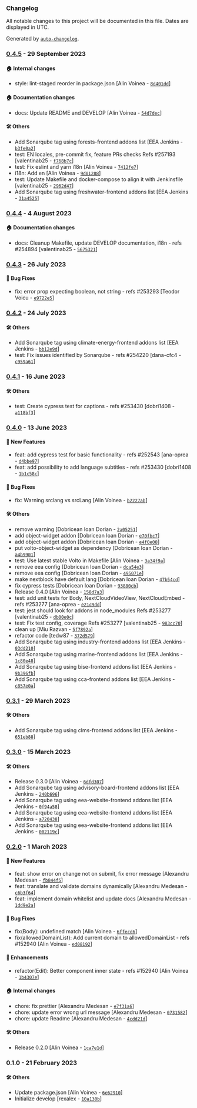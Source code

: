 ### Changelog

All notable changes to this project will be documented in this file. Dates are displayed in UTC.

Generated by [`auto-changelog`](https://github.com/CookPete/auto-changelog).

### [0.4.5](https://github.com/eea/volto-nextcloud-video-block/compare/0.4.4...0.4.5) - 29 September 2023

#### :house: Internal changes

- style: lint-staged reorder in package.json [Alin Voinea - [`8d401dd`](https://github.com/eea/volto-nextcloud-video-block/commit/8d401ddf8061d3fe971a16f9b2643f532f28e685)]

#### :house: Documentation changes

- docs: Update README and DEVELOP [Alin Voinea - [`54d7dec`](https://github.com/eea/volto-nextcloud-video-block/commit/54d7dec9d5aecfc38e8e0a3c059836b3bc1f776a)]

#### :hammer_and_wrench: Others

- Add Sonarqube tag using forests-frontend addons list [EEA Jenkins - [`b3fe0a2`](https://github.com/eea/volto-nextcloud-video-block/commit/b3fe0a2cf89d9fd8e2f65c1b4206a1f9a5b8bb74)]
- test: EN locales, pre-commit fix, feature PRs checks Refs #257193 [valentinab25 - [`f768b7c`](https://github.com/eea/volto-nextcloud-video-block/commit/f768b7ccda394e8f260c95f3f1a71819ea4bba88)]
- test: Fix eslint and yarn i18n [Alin Voinea - [`7412fe7`](https://github.com/eea/volto-nextcloud-video-block/commit/7412fe7de8a8697f2bfd9dd1b0bf7ef8c949c88b)]
- i18n: Add en [Alin Voinea - [`9d01288`](https://github.com/eea/volto-nextcloud-video-block/commit/9d0128842887d397d8115fa075d27d8e66b4cbf5)]
- test: Update Makefile and docker-compose to align it with Jenkinsfile [valentinab25 - [`2962d47`](https://github.com/eea/volto-nextcloud-video-block/commit/2962d476c1e82f59dd2698161ea953305a750538)]
- Add Sonarqube tag using freshwater-frontend addons list [EEA Jenkins - [`31a4525`](https://github.com/eea/volto-nextcloud-video-block/commit/31a4525b41d98112ef036034f35990d58c86d367)]
### [0.4.4](https://github.com/eea/volto-nextcloud-video-block/compare/0.4.3...0.4.4) - 4 August 2023

#### :house: Documentation changes

- docs: Cleanup Makefile, update DEVELOP documentation, i18n - refs #254894 [valentinab25 - [`5675321`](https://github.com/eea/volto-nextcloud-video-block/commit/56753214ff5ef5466bf12c29bf8b6b1467d0469e)]

### [0.4.3](https://github.com/eea/volto-nextcloud-video-block/compare/0.4.2...0.4.3) - 26 July 2023

#### :bug: Bug Fixes

- fix: error prop expecting boolean, not string - refs #253293 [Teodor Voicu - [`e9722e5`](https://github.com/eea/volto-nextcloud-video-block/commit/e9722e5585273921e52e5012d89004984a4b075f)]

### [0.4.2](https://github.com/eea/volto-nextcloud-video-block/compare/0.4.1...0.4.2) - 24 July 2023

#### :hammer_and_wrench: Others

- Add Sonarqube tag using climate-energy-frontend addons list [EEA Jenkins - [`bb12e9d`](https://github.com/eea/volto-nextcloud-video-block/commit/bb12e9d24878cd347e35590a609ed7fc4140d195)]
- test: Fix issues identified by Sonarqube - refs #254220 [dana-cfc4 - [`c959a61`](https://github.com/eea/volto-nextcloud-video-block/commit/c959a61fe15781ee0a500c688ade813495107039)]
### [0.4.1](https://github.com/eea/volto-nextcloud-video-block/compare/0.4.0...0.4.1) - 16 June 2023

#### :hammer_and_wrench: Others

- test: Create cypress test for captions - refs #253430 [dobri1408 - [`a118bf3`](https://github.com/eea/volto-nextcloud-video-block/commit/a118bf34183387a2eae93894d679ca4b10765de2)]
### [0.4.0](https://github.com/eea/volto-nextcloud-video-block/compare/0.3.1...0.4.0) - 13 June 2023

#### :rocket: New Features

- feat: add cypress test for basic functionality - refs #252543 [ana-oprea - [`d4bbe97`](https://github.com/eea/volto-nextcloud-video-block/commit/d4bbe97886a02087968ff6cadb5479913fe2c37e)]
- feat: add possibility to add language subtitles - refs #253430 [dobri1408 - [`1b1c58c`](https://github.com/eea/volto-nextcloud-video-block/commit/1b1c58c3cfb75277ccf857e3e6f7f7e0ceba4f9a)]

#### :bug: Bug Fixes

- fix: Warning srclang vs srcLang [Alin Voinea - [`b2227ab`](https://github.com/eea/volto-nextcloud-video-block/commit/b2227abe62885cf57520d6bdb280287792102c68)]

#### :hammer_and_wrench: Others

- remove warning [Dobricean Ioan Dorian - [`2a05251`](https://github.com/eea/volto-nextcloud-video-block/commit/2a0525190f112dd7cdcb3b882347e2e630c525bd)]
- add object-widget addon [Dobricean Ioan Dorian - [`e70fbc7`](https://github.com/eea/volto-nextcloud-video-block/commit/e70fbc7f2316c1c82b4945e59d05663dcba6da5e)]
- add object-widget addon [Dobricean Ioan Dorian - [`e4f0e08`](https://github.com/eea/volto-nextcloud-video-block/commit/e4f0e08841b114cc769e9eb69a38cb172088a614)]
- put volto-object-widget as dependency [Dobricean Ioan Dorian - [`a4b9901`](https://github.com/eea/volto-nextcloud-video-block/commit/a4b99011474ac6ebba7fc0c7c158bb33a50a498e)]
- test: Use latest stable Volto in Makefile [Alin Voinea - [`3a34f9a`](https://github.com/eea/volto-nextcloud-video-block/commit/3a34f9a80dce0dc7fdff144abc81419ebcb55406)]
- remove eea config [Dobricean Ioan Dorian - [`dca54e3`](https://github.com/eea/volto-nextcloud-video-block/commit/dca54e38e4bdf8bfe99e22ec64cd83e1b1c4bd2b)]
- remove eea config [Dobricean Ioan Dorian - [`495071e`](https://github.com/eea/volto-nextcloud-video-block/commit/495071e61196a551ce7deab189473b097a6f7c21)]
- make nextblock have default lang [Dobricean Ioan Dorian - [`47b54cd`](https://github.com/eea/volto-nextcloud-video-block/commit/47b54cd8e2042c5ae58f9d43c6fe4961d7d92048)]
- fix cypress tests [Dobricean Ioan Dorian - [`93880cb`](https://github.com/eea/volto-nextcloud-video-block/commit/93880cb6030cf1a50b0754cc1351ebb53f9e421c)]
- Release 0.4.0 [Alin Voinea - [`158d7a3`](https://github.com/eea/volto-nextcloud-video-block/commit/158d7a33bb5bce60c48af36e5810b01fd29992bd)]
- test: add unit tests for Body, NextCloudVideoView, NextCloudEmbed - refs #253277 [ana-oprea - [`e21c9dd`](https://github.com/eea/volto-nextcloud-video-block/commit/e21c9dded8b8a30062dabdaf92fd44395cb5eb61)]
- test: jest should look for addons in node_modules Refs #253277 [valentinab25 - [`db00e0c`](https://github.com/eea/volto-nextcloud-video-block/commit/db00e0c80f4c8df87fb51958b5fd39836f705c05)]
- test: Fix test config, coverage Refs #253277 [valentinab25 - [`983cc70`](https://github.com/eea/volto-nextcloud-video-block/commit/983cc701d747b05300c838f69c79242fda3349af)]
- clean up [Miu Razvan - [`5f7892a`](https://github.com/eea/volto-nextcloud-video-block/commit/5f7892aef352facb7f3552c6bf9f5219b1426c8f)]
- refactor code [tedw87 - [`372d579`](https://github.com/eea/volto-nextcloud-video-block/commit/372d57993276386befa998a237cef5910d30a32f)]
- Add Sonarqube tag using industry-frontend addons list [EEA Jenkins - [`03dd210`](https://github.com/eea/volto-nextcloud-video-block/commit/03dd210b6e7f2d997bd8f80e76294797953f71e5)]
- Add Sonarqube tag using marine-frontend addons list [EEA Jenkins - [`1c80e48`](https://github.com/eea/volto-nextcloud-video-block/commit/1c80e48e0605cc33ce3c4f047031bb59777c3522)]
- Add Sonarqube tag using bise-frontend addons list [EEA Jenkins - [`9b396fb`](https://github.com/eea/volto-nextcloud-video-block/commit/9b396fbd8a57052a0406c442c0a460c940bae40d)]
- Add Sonarqube tag using cca-frontend addons list [EEA Jenkins - [`c857e0a`](https://github.com/eea/volto-nextcloud-video-block/commit/c857e0a19ddd101ed1953582591b7cd53b269111)]
### [0.3.1](https://github.com/eea/volto-nextcloud-video-block/compare/0.3.0...0.3.1) - 29 March 2023

#### :hammer_and_wrench: Others

- Add Sonarqube tag using clms-frontend addons list [EEA Jenkins - [`651eb88`](https://github.com/eea/volto-nextcloud-video-block/commit/651eb88fb27cf0e51c0b75aa5ab082b3fbda0f90)]
### [0.3.0](https://github.com/eea/volto-nextcloud-video-block/compare/0.2.0...0.3.0) - 15 March 2023

#### :hammer_and_wrench: Others

- Release 0.3.0 [Alin Voinea - [`6dfd307`](https://github.com/eea/volto-nextcloud-video-block/commit/6dfd307b49edcc6ac9aa32fe8d89527c75a0e31c)]
- Add Sonarqube tag using advisory-board-frontend addons list [EEA Jenkins - [`240b696`](https://github.com/eea/volto-nextcloud-video-block/commit/240b696ce279dcfd68b44cb6918776b3fa97147a)]
- Add Sonarqube tag using eea-website-frontend addons list [EEA Jenkins - [`0f94a58`](https://github.com/eea/volto-nextcloud-video-block/commit/0f94a58ea918675b2a775eebd8a4fa1b4fcdbb62)]
- Add Sonarqube tag using eea-website-frontend addons list [EEA Jenkins - [`a720438`](https://github.com/eea/volto-nextcloud-video-block/commit/a7204382b8a891d172a3086142319af3771acd49)]
- Add Sonarqube tag using eea-website-frontend addons list [EEA Jenkins - [`002119c`](https://github.com/eea/volto-nextcloud-video-block/commit/002119cf10ce0a56cec89187659a976571a5936e)]
### [0.2.0](https://github.com/eea/volto-nextcloud-video-block/compare/0.1.0...0.2.0) - 1 March 2023

#### :rocket: New Features

- feat: show error on change not on submit, fix error message [Alexandru Medesan - [`fb844f5`](https://github.com/eea/volto-nextcloud-video-block/commit/fb844f5993a18be473ce5cc7de17e60862c1ed12)]
- feat: translate and validate domains dynamically [Alexandru Medesan - [`c6b3f64`](https://github.com/eea/volto-nextcloud-video-block/commit/c6b3f64e718d7c562ee0c84e823c35e89910a5d5)]
- feat: implement domain whitelist and update docs [Alexandru Medesan - [`1dd9e2a`](https://github.com/eea/volto-nextcloud-video-block/commit/1dd9e2ac2f12cd05342867841a38017462b3e18f)]

#### :bug: Bug Fixes

- fix(Body): undefined match [Alin Voinea - [`6ffecd6`](https://github.com/eea/volto-nextcloud-video-block/commit/6ffecd69df0ab86c5461dfe129d722a3e6c5ef40)]
- fix(allowedDomainList): Add current domain to allowedDomainList - refs #152940 [Alin Voinea - [`ed08192`](https://github.com/eea/volto-nextcloud-video-block/commit/ed08192cb7d8c28b0c243978d225f9860a163418)]

#### :nail_care: Enhancements

- refactor(Edit): Better component inner state - refs #152940 [Alin Voinea - [`1b4307e`](https://github.com/eea/volto-nextcloud-video-block/commit/1b4307efbdc58c2aa2b65fcb3775927938c1eb9f)]

#### :house: Internal changes

- chore: fix prettier [Alexandru Medesan - [`e7f31a6`](https://github.com/eea/volto-nextcloud-video-block/commit/e7f31a6c18d2836ef7569884e8a2f75f7bed2992)]
- chore: update error wrong url message [Alexandru Medesan - [`0731582`](https://github.com/eea/volto-nextcloud-video-block/commit/0731582beedfb94527363540f2c62a22d03f9825)]
- chore: update Readme [Alexandru Medesan - [`4cdd21d`](https://github.com/eea/volto-nextcloud-video-block/commit/4cdd21d37533b0a0506bd28992e49d4b5e19fc6a)]

#### :hammer_and_wrench: Others

- Release 0.2.0 [Alin Voinea - [`1ca7e1d`](https://github.com/eea/volto-nextcloud-video-block/commit/1ca7e1de4e60a0ca3ecb37b648c9df64b4e9857d)]
### 0.1.0 - 21 February 2023

#### :hammer_and_wrench: Others

- Update package.json [Alin Voinea - [`6e62910`](https://github.com/eea/volto-nextcloud-video-block/commit/6e62910b224c3586e6676c1d3c0849ec08dd8cdb)]
- Initialize develop [rexalex - [`10a130b`](https://github.com/eea/volto-nextcloud-video-block/commit/10a130bb7c9605edde1c784ae64a1955b0101fce)]
